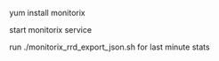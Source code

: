 yum install monitorix

start monitorix service

run ./monitorix_rrd_export_json.sh for last minute stats
